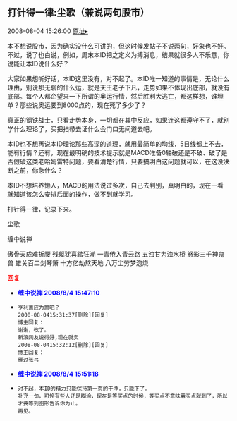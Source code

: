 ## 打针得一律:尘歌（兼说两句股市）
2008-08-04 15:26:00
[原址▸](http://www.fxgan.com/chan_time/2008_07_12/1049.htm)


本不想说股市，因为确实没什么可讲的，但这时候发帖子不说两句，好象也不好。不过，说了也白说，例如，周末本ID把之定义为搏消息，结果就很多人不乐意，你说能让本ID说什么好？

大家如果想听好话，本ID这里没有，对不起了。本ID唯一知道的事情是，无论什么理由，别说那无聊的什么运，就是天王老子下凡，走势如果不体现出底部，就没有底部。每个人都企望来一下所谓的奥运行情，然后胜利大逃亡，都这样想，谁埋单？那些说奥运要到8000点的，现在死了多少了？

真正的钢铁战士，只看走势本身，一切都在其中反应，如果连这都遵守不了，就别学什么理论了，买把扫帚去证什么会门口无间道去吧。

本ID也不想再说本ID理论那些高深的道理，就用最简单的均线，5日线都上不去，能有行情？还有，现在最明确的技术提示就是MACD准备0轴破还是不破、破了是否假破这类老哈姆雷特问题，要看清楚行情，只要搞明白这问题就可以，在这没决断之前，你急什么？

本ID不想培养懒人，MACD的用法说过多次，自己去判别，真明白的，现在一看就知道该怎么安排后面的操作，做不到就学习。

打针得一律，记录下来。


尘歌

缠中说禅

傲骨天成难折腰
残躯犹喜踏狂潮
一青倦入青云路
五浊甘为浊水桥
怒影三千神鬼兽
雄关百二剑琴箫
十方亿劫熬天地
八万尘劳梦泡烧




<font color='red'>**回复**</font>


- <font color='blue'>**缠中说禅 2008/8/4 15:47:10**</font>
- ```
  亨利萧应为箫吧？
  2008-08-0415:31:37[删除][回复]
  博主回复：
  谢谢，改了。
  新浪网友说得好,现在就卖
  2008-08-0415:32:12[删除][回复]
  博主回复：
  雁过张弓
  ```
- <font color='blue'>**缠中说禅 2008/8/4 15:51:18**</font>
- ```
  对不起，本ID的精力只能保持第一页的干净，只能下了。
  补充一句，可怜有些人还是糊涂，现在是等买点的时候，等买点不意味着买点就到了，所以才要等到图形告诉你为止。
  再见。
  ```
